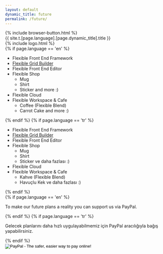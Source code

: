 ```yaml
---
layout: default
dynamic_title: future
permalink: /future/
---
```


<div class="dn-browser">
  <div class="dn-browser-header">
    {% include browser-button.html %}
    <div class="dn-style--title">{{ site.t.[page.language].[page.dynamic_title].title }}</div>
    {% include logo.html %}
  </div>
  <div class="dn-browser-body">
    <div class="dn-browser-body__item">
      <div class="dn-content">
        {% if page.language == 'en' %}
          <ul>
            <li>Flexible Front End Framework</li>
            <li><a href="https://github.com/flexiblegs/grid-builder">Flexible Grid Builder</a></li>
            <li>Flexible Front End Editor</li>
            <li>Flexible Shop
              <ul>
                <li>Mug</li>
                <li>Shirt</li>
                <li>Sticker and more :)</li>
              </ul>
            </li>
            <li>Flexible Cloud</li>
            <li>Flexible Workspace &amp; Cafe
              <ul>
                <li>Coffee (Flexible Blend)</li>
                <li>Carrot Cake and more :)</li>
              </ul>
            </li>
          </ul>
        {% endif %}
        {% if page.language == 'tr' %}
          <ul>
            <li>Flexible Front End Framework</li>
            <li><a href="https://github.com/flexiblegs/grid-builder">Flexible Grid Builder</a></li>
            <li>Flexible Front End Editor</li>
            <li>Flexible Shop
              <ul>
                <li>Mug</li>
                <li>Shirt</li>
                <li>Sticker ve daha fazlası :)</li>
              </ul>
            </li>
            <li>Flexible Cloud</li>
            <li>Flexible Workspace &amp; Cafe
              <ul>
                <li>Kahve (Flexible Blend)</li>
                <li>Havuçlu Kek ve daha fazlası :)</li>
              </ul>
            </li>
          </ul>
        {% endif %}
        <div class="dn-space-16"></div>
        {% if page.language == 'en' %}
          <p>To make our future plans a reality you can support us via PayPal.</p>
        {% endif %}
        {% if page.language == 'tr' %}
          <p>Gelecek planlarını daha hızlı uygulayabilmemiz için PayPal aracılığıyla bağış yapabilirsiniz.</p>
        {% endif %}
        <div class="dn-space-16"></div>
        <form action="https://www.paypal.com/cgi-bin/webscr" method="post" target="_top">
          <input type="hidden" name="cmd" value="_s-xclick">
          <input type="hidden" name="hosted_button_id" value="NHEUHUB8863NS">
          <input type="image" src="/img/paypal-logo.svg" border="0" name="submit" alt="PayPal - The safer, easier way to pay online!">
          <img alt="" border="0" src="https://www.paypalobjects.com/tr_TR/i/scr/pixel.gif" width="1" height="1" alt="PayPal">
        </form>
      </div>
    </div>
  </div>
</div>
